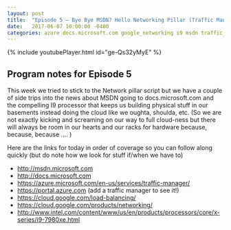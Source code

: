 ```yaml
---
layout: post
title:  "Episode 5 – Bye Bye MSDN? Hello Networking Pillar (Traffic Manager, Google Networking) and you, oh please be mine Intel I9"
date:   2017-06-07 10:00:00 -0400
categories: azure docs.microsoft.com google_networking i9 msdn traffic_manager
---
```

{% include youtubePlayer.html id="ge-Qs32yMyE" %}

## Program notes for Episode 5
This week we tried to stick to the Network pillar script but we have a couple of side trips into the news about MSDN going to docs.microsoft.com and the compelling I9 processor that keeps us building physical stuff in our basements instead doing the cloud like we oughta, shoulda, etc. (So we are not exactly kicking and screaming on our way to full cloud-ness but there will always be room in our hearts and our racks for hardware because, because, because …. )

Here are the links for today in order of coverage so you can follow along quickly (but do note how we look for stuff if/when we have to)

- http://msdn.microsoft.com
- http://docs.microsoft.com
- https://azure.microsoft.com/en-us/services/traffic-manager/
- https://portal.azure.com (add a traffic manager to see it!)
- https://cloud.google.com/load-balancing/
- https://cloud.google.com/products/networking/
- http://www.intel.com/content/www/us/en/products/processors/core/x-series/i9-7980xe.html